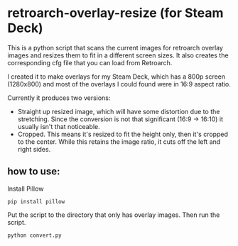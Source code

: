 # retroarch-overlay-resize (for Steam Deck)
This is a python script that scans the current images for retroarch overlay images and resizes them to fit in a different screen sizes. It also creates the corresponding cfg file that you can load from Retroarch.

I created it to make overlays for my Steam Deck, which has a 800p screen (1280x800) and most of the overlays I could found were in 16:9 aspect ratio.

Currently it produces two versions:

- Straight up resized image, which will have some distortion due to the stretching. Since the conversion is not that significant (16:9 -> 16:10) it usually isn't that noticeable.
- Cropped. This means it's resized to fit the height only, then it's cropped to the center. While this retains the image ratio, it cuts off the left and right sides.

## how to use:

Install Pillow

```
pip install pillow
```

Put the script to the directory that only has overlay images. Then run the script.

```
python convert.py
```
